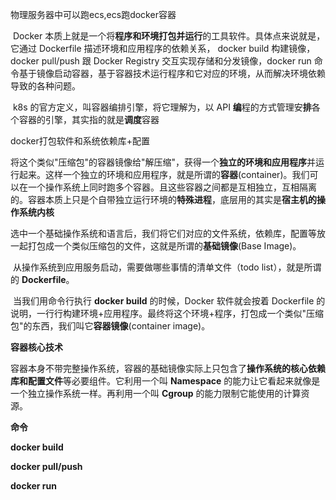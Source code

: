 物理服务器中可以跑ecs,ecs跑docker容器



​	Docker 本质上就是一个将**程序和环境打包并运行**的工具软件。具体点来说就是，它通过 Dockerfile 描述环境和应用程序的依赖关系， docker build 构建镜像， docker pull/push 跟 Docker Registry 交互实现存储和分发镜像，docker run 命令基于镜像启动容器，基于容器技术运行程序和它对应的环境，从而解决环境依赖导致的各种问题。

​	 k8s 的官方定义，叫容器编排引擎，将它理解为，以 API **编**程的方式管理安**排**各个容器的引擎，其实指的就是**调度**容器





docker打包软件和系统依赖库+配置

​	将这个类似"压缩包"的容器镜像给"解压缩"，获得一个**独立的环境和应用程序**并运行起来。这样一个独立的环境和应用程序，就是所谓的**容器**(container)。我们可以在一个操作系统上同时跑多个容器。且这些容器之间都是互相独立，互相隔离的。容器本质上只是个自带独立运行环境的**特殊进程**，底层用的其实是**宿主机的操作系统内核**



​	选中一个基础操作系统和语言后，我们将它们对应的文件系统，依赖库，配置等放一起打包成一个类似压缩包的文件，这就是所谓的**基础镜像**(Base Image)。

​	从操作系统到应用服务启动，需要做哪些事情的清单文件（todo list），就是所谓的 **Dockerfile**。

​	当我们用命令行执行 **docker build** 的时候，Docker 软件就会按着 Dockerfile 的说明，一行行构建环境+应用程序。最终将这个环境+程序，打包成一个类似"压缩包"的东西，我们叫它**容器镜像**(container image)。



**容器核心技术**

​	容器本身不带完整操作系统，容器的基础镜像实际上只包含了**操作系统的核心依赖库和配置文件**等必要组件。
​	它利用一个叫 **Namespace** 的能力让它看起来就像是一个独立操作系统一样。再利用一个叫 **Cgroup** 的能力限制它能使用的计算资源。





**命令**

**docker build**

**docker pull/push**

**docker run**
